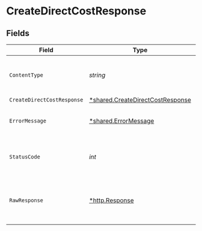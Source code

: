 # CreateDirectCostResponse


## Fields

| Field                                                                               | Type                                                                                | Required                                                                            | Description                                                                         |
| ----------------------------------------------------------------------------------- | ----------------------------------------------------------------------------------- | ----------------------------------------------------------------------------------- | ----------------------------------------------------------------------------------- |
| `ContentType`                                                                       | *string*                                                                            | :heavy_check_mark:                                                                  | HTTP response content type for this operation                                       |
| `CreateDirectCostResponse`                                                          | [*shared.CreateDirectCostResponse](../../models/shared/createdirectcostresponse.md) | :heavy_minus_sign:                                                                  | Success                                                                             |
| `ErrorMessage`                                                                      | [*shared.ErrorMessage](../../models/shared/errormessage.md)                         | :heavy_minus_sign:                                                                  | The request made is not valid.                                                      |
| `StatusCode`                                                                        | *int*                                                                               | :heavy_check_mark:                                                                  | HTTP response status code for this operation                                        |
| `RawResponse`                                                                       | [*http.Response](https://pkg.go.dev/net/http#Response)                              | :heavy_minus_sign:                                                                  | Raw HTTP response; suitable for custom response parsing                             |